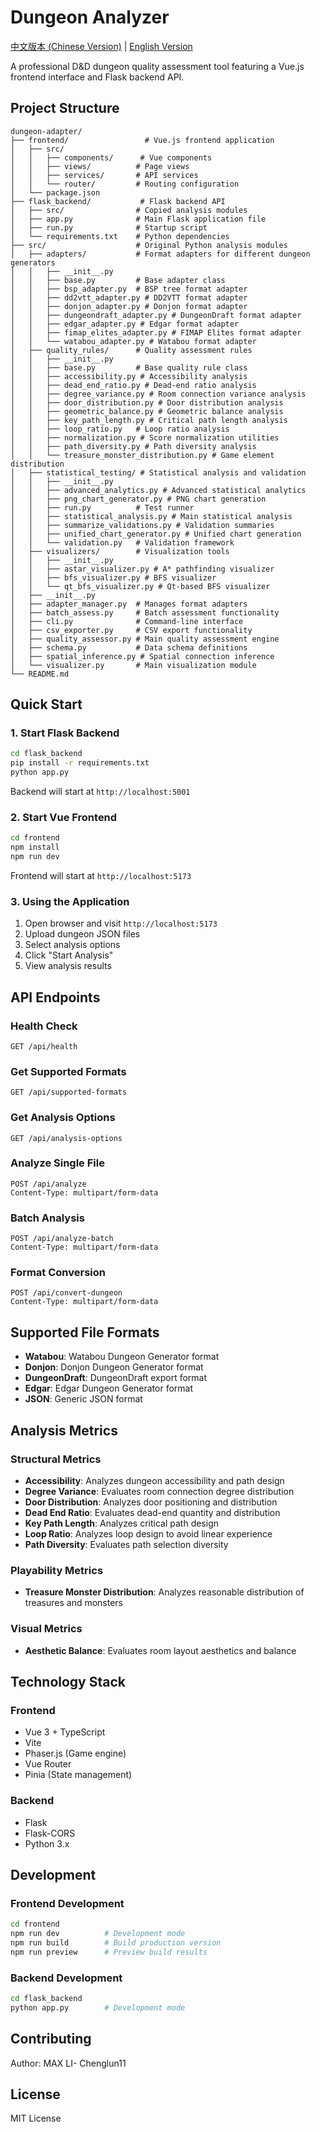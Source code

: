 # Dungeon Analyzer

[中文版本 (Chinese Version)](./README_CN.md) | [English Version](./README.md)

A professional D&D dungeon quality assessment tool featuring a Vue.js frontend interface and Flask backend API.

## Project Structure

```
dungeon-adapter/
├── frontend/                 # Vue.js frontend application
│   ├── src/
│   │   ├── components/      # Vue components
│   │   ├── views/          # Page views
│   │   ├── services/       # API services
│   │   └── router/         # Routing configuration
│   └── package.json
├── flask_backend/           # Flask backend API
│   ├── src/                # Copied analysis modules
│   ├── app.py              # Main Flask application file
│   ├── run.py              # Startup script
│   └── requirements.txt    # Python dependencies
├── src/                    # Original Python analysis modules
│   ├── adapters/           # Format adapters for different dungeon generators
│   │   ├── __init__.py
│   │   ├── base.py         # Base adapter class
│   │   ├── bsp_adapter.py  # BSP tree format adapter
│   │   ├── dd2vtt_adapter.py # DD2VTT format adapter
│   │   ├── donjon_adapter.py # Donjon format adapter
│   │   ├── dungeondraft_adapter.py # DungeonDraft format adapter
│   │   ├── edgar_adapter.py # Edgar format adapter
│   │   ├── fimap_elites_adapter.py # FIMAP Elites format adapter
│   │   └── watabou_adapter.py # Watabou format adapter
│   ├── quality_rules/      # Quality assessment rules
│   │   ├── __init__.py
│   │   ├── base.py         # Base quality rule class
│   │   ├── accessibility.py # Accessibility analysis
│   │   ├── dead_end_ratio.py # Dead-end ratio analysis
│   │   ├── degree_variance.py # Room connection variance analysis
│   │   ├── door_distribution.py # Door distribution analysis
│   │   ├── geometric_balance.py # Geometric balance analysis
│   │   ├── key_path_length.py # Critical path length analysis
│   │   ├── loop_ratio.py   # Loop ratio analysis
│   │   ├── normalization.py # Score normalization utilities
│   │   ├── path_diversity.py # Path diversity analysis
│   │   └── treasure_monster_distribution.py # Game element distribution
│   ├── statistical_testing/ # Statistical analysis and validation
│   │   ├── __init__.py
│   │   ├── advanced_analytics.py # Advanced statistical analytics
│   │   ├── png_chart_generator.py # PNG chart generation
│   │   ├── run.py          # Test runner
│   │   ├── statistical_analysis.py # Main statistical analysis
│   │   ├── summarize_validations.py # Validation summaries
│   │   ├── unified_chart_generator.py # Unified chart generation
│   │   └── validation.py   # Validation framework
│   ├── visualizers/        # Visualization tools
│   │   ├── __init__.py
│   │   ├── astar_visualizer.py # A* pathfinding visualizer
│   │   ├── bfs_visualizer.py # BFS visualizer
│   │   └── qt_bfs_visualizer.py # Qt-based BFS visualizer
│   ├── __init__.py
│   ├── adapter_manager.py  # Manages format adapters
│   ├── batch_assess.py     # Batch assessment functionality
│   ├── cli.py              # Command-line interface
│   ├── csv_exporter.py     # CSV export functionality
│   ├── quality_assessor.py # Main quality assessment engine
│   ├── schema.py           # Data schema definitions
│   ├── spatial_inference.py # Spatial connection inference
│   └── visualizer.py       # Main visualization module
└── README.md
```

## Quick Start

### 1. Start Flask Backend

```bash
cd flask_backend
pip install -r requirements.txt
python app.py
```

Backend will start at `http://localhost:5001`

### 2. Start Vue Frontend

```bash
cd frontend
npm install
npm run dev
```

Frontend will start at `http://localhost:5173`

### 3. Using the Application

1. Open browser and visit `http://localhost:5173`
2. Upload dungeon JSON files
3. Select analysis options
4. Click "Start Analysis"
5. View analysis results

## API Endpoints

### Health Check
```
GET /api/health
```

### Get Supported Formats
```
GET /api/supported-formats
```

### Get Analysis Options
```
GET /api/analysis-options
```

### Analyze Single File
```
POST /api/analyze
Content-Type: multipart/form-data
```

### Batch Analysis
```
POST /api/analyze-batch
Content-Type: multipart/form-data
```

### Format Conversion
```
POST /api/convert-dungeon
Content-Type: multipart/form-data
```

## Supported File Formats

- **Watabou**: Watabou Dungeon Generator format
- **Donjon**: Donjon Dungeon Generator format
- **DungeonDraft**: DungeonDraft export format
- **Edgar**: Edgar Dungeon Generator format
- **JSON**: Generic JSON format

## Analysis Metrics

### Structural Metrics
- **Accessibility**: Analyzes dungeon accessibility and path design
- **Degree Variance**: Evaluates room connection degree distribution
- **Door Distribution**: Analyzes door positioning and distribution
- **Dead End Ratio**: Evaluates dead-end quantity and distribution
- **Key Path Length**: Analyzes critical path design
- **Loop Ratio**: Analyzes loop design to avoid linear experience
- **Path Diversity**: Evaluates path selection diversity

### Playability Metrics
- **Treasure Monster Distribution**: Analyzes reasonable distribution of treasures and monsters

### Visual Metrics
- **Aesthetic Balance**: Evaluates room layout aesthetics and balance

## Technology Stack

### Frontend
- Vue 3 + TypeScript
- Vite
- Phaser.js (Game engine)
- Vue Router
- Pinia (State management)

### Backend
- Flask
- Flask-CORS
- Python 3.x

## Development

### Frontend Development
```bash
cd frontend
npm run dev          # Development mode
npm run build        # Build production version
npm run preview      # Preview build results
```

### Backend Development
```bash
cd flask_backend
python app.py        # Development mode
```

## Contributing
Author: MAX LI- Chenglun11

## License

MIT License 